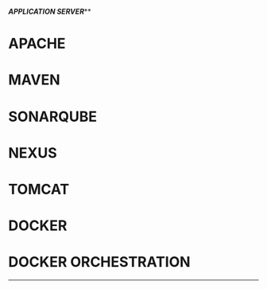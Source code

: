 ***********APPLICATION SERVER*************
# APACHE
# MAVEN
# SONARQUBE
# NEXUS
# TOMCAT
# DOCKER
# DOCKER ORCHESTRATION
******************************************************************************************
